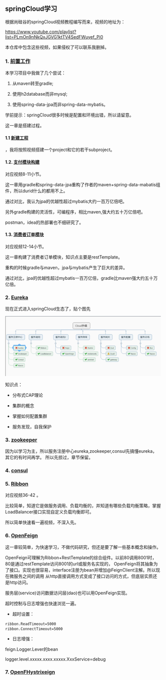 ## springCloud学习

根据尚硅谷的springCloud视频教程编写而来，视频的地址为：

https://www.youtube.com/playlist?list=PLmOn9nNkQxJGVG1ktTV4SedFWuyef_Pi0

本仓库中包含这些视频，如果侵权了可以联系我删掉。





### 1. [前置工作](https://github.com/YuxingXie/springcloud/blob/master/assets/mds/001.MD)

本学习项目中我做了几个尝试：

1. 从maven转至gradle;

2. 使用h2database而非mysql;

3. 使用spring-data-jpa而非spring-data-mybatis。

学前提示：springCloud很多时候是配置和环境出错，所以请留意。

这一章是搭建过程。
  
#### 1.1 [新建工程](https://github.com/YuxingXie/springcloud/blob/master/assets/mds/001.MD)  

，我将按照视频搭建一个project和它的若干subproject。



#### 1.2. [支付模块构建](https://github.com/YuxingXie/springcloud/blob/master/assets/mds/002.MD)

对应视频8-11小节。

这一章用gradle和spring-data-jpa重构了作者的maven+spring-data-mabatis组件，所以durid什么的都用不上。

通过对比，我认为jpa的优越性超过mybatis大约一百万亿倍吧。

另外gradle构建的灵活性，可编程序，相比maven,强大约五十万亿倍吧。

postman，idea的热部署也不细研究了。

#### 1.3. [消费者订单模块](https://github.com/YuxingXie/springcloud/blob/master/assets/mds/003.MD)

对应视频12-14小节。

这一章构建了消费者订单模块，知识点主要是restTemplate。

重构的时候gradle与maven，jpa与mybatis产生了巨大的差异。

通过对比，jpa的优越性超过mybatis一百万亿倍，gradle比maven强大约五十万亿倍。

### 2. [Eureka](https://github.com/YuxingXie/springcloud/blob/master/assets/mds/004.MD)

现在正式进入springCloud生态了，贴个图先

![](https://github.com/YuxingXie/springcloud/raw/master/assets/images/001.jpg)

知识点：

* 分布式CAP理论

* 集群的概念

* 掌握如何配置集群

* 服务发现，自我保护

### 3. [zookeeper](https://github.com/YuxingXie/springcloud/blob/master/assets/mds/005.MD)

因为以学习为主，所以服务注册中心eureka,zookeeper,consul先搞懂eureka，其它的有时间再学。
所以先掠过，章节保留。

### 4. [consul](https://github.com/YuxingXie/springcloud/blob/master/assets/mds/006.MD)

### 5. [Ribbon](https://github.com/YuxingXie/springcloud/blob/master/assets/mds/007.MD)

对应视频36-42 。

比较简单，知道它是做服务调用、负载均衡的，并知道有哪些负载均衡策略，掌握LoadBalancer接口实现自定义负载均衡即可。

所以简单快速看一遍视频，不深入先。

### 6. [OpenFeign](https://github.com/YuxingXie/springcloud/blob/master/assets/mds/008.MD)

这一章较简单，为快速学习，不做代码研究，但还是要了解一些基本概念和操作。

OpenFeign可理解为Ribbon+RestTemplate的综合组件。以前80调用8001时，80是通过restTemplate访问8001的url或服务名实现的，
OpenFeign将其抽象为了接口。实现也很容易，interface注册为bean并增加@FeignClient注解。所以现在微服务之间的调用
从http直接调用方式变成了接口访问的方式，但底层实质还是http访问。

服务层(service)访问数据访问层(dao)也可以用OpenFeign实现。

超时控制与日志增强也快速浏览一遍。

* 超时设置：
```properties
ribbon.ReadTimeout=5000
ribbon.ConnectTimeout=5000
```
* 日志增强：

feign.Logger.Lever的bean

logger.level.xxxxx.xxxx.xxxxx.XxxService=debug


### 7. [OpenFHystrixeign](https://github.com/YuxingXie/springcloud/blob/master/assets/mds/009.MD)
